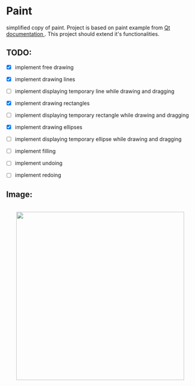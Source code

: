 # Paint

simplified copy of paint. 
Project is based on paint example from <a href="https://doc.qt.io/qt-5/qtwidgets-widgets-scribble-example.html" class="current">Qt documentation </a>. This project should extend it's functionalities.


## TODO:

- [x] implement free drawing
- [x] implement drawing lines
- [ ] implement displaying temporary line while drawing and dragging
- [x] implement drawing rectangles
- [ ] implement displaying temporary rectangle while drawing and dragging
- [x] implement drawing ellipses
- [ ] implement displaying temporary ellipse while drawing and dragging
- [ ] implement filling
- [ ] implement undoing
- [ ] implement redoing


## Image:
<p align="center">
<br>
  <img src="https://user-images.githubusercontent.com/25400249/56581582-8f696800-65d5-11e9-991b-1546416bde24.png" width="450"/>


